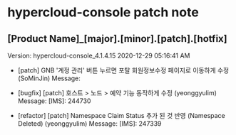 # hypercloud-console patch note
## [Product Name]_[major].[minor].[patch].[hotfix]
Version: hypercloud-console_4.1.4.15
2020-12-29  05:16:41 AM
- [patch] GNB '계정 관리' 버튼 누르면 포탈 회원정보수정 페이지로 이동하게 수정 (SoMinJin) 
    Message: 
- [bugfix] [patch] 호스트 > 노드 > 예약 기능 동작하게 수정 (yeonggyulim) 
    Message: [IMS]: 244730

- [refactor] [patch] Namespace Claim Status 추가 된 것 반영 (Namespace Deleted) (yeonggyulim) 
    Message: [IMS]: 247339
